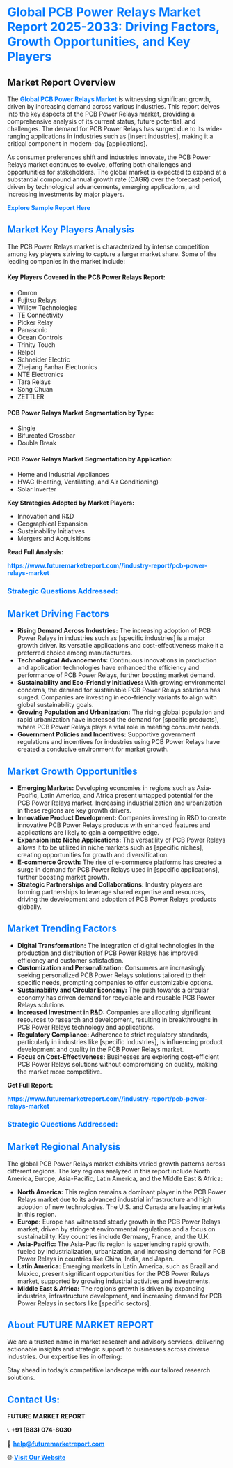 <h1 style="color: #007BFF;">Global PCB Power Relays Market Report 2025-2033: Driving Factors, Growth Opportunities, and Key Players</h1>

<section id="overview">
<h2>Market Report Overview</h2>
<p>The <a href="https://www.futuremarketreport.com//industry-report/pcb-power-relays-market" style="color: #007BFF; text-decoration: none;"><strong>Global PCB Power Relays Market</strong></a> is witnessing significant growth, driven by increasing demand across various industries. This report delves into the key aspects of the PCB Power Relays market, providing a comprehensive analysis of its current status, future potential, and challenges. The demand for PCB Power Relays has surged due to its wide-ranging applications in industries such as [insert industries], making it a critical component in modern-day [applications].</p>
<p>As consumer preferences shift and industries innovate, the PCB Power Relays market continues to evolve, offering both challenges and opportunities for stakeholders. The global market is expected to expand at a substantial compound annual growth rate (CAGR) over the forecast period, driven by technological advancements, emerging applications, and increasing investments by major players.</p>
</section>

<section id="overview">
<p><a href="https://www.futuremarketreport.com//request-sample/reportId=76612" style="color: #007BFF; text-decoration: none;"><strong>Explore Sample Report Here</strong></a></p>
</section>

<section id="key-players">
<h2 style="color: #007BFF;">Market Key Players Analysis</h2>
<p>The PCB Power Relays market is characterized by intense competition among key players striving to capture a larger market share. Some of the leading companies in the market include:</p>
<h4>Key Players Covered in the PCB Power Relays Report:</h4>
<ul><li>Omron</li><li>Fujitsu Relays</li><li>Willow Technologies</li><li>TE Connectivity</li><li>Picker Relay</li><li>Panasonic</li><li>Ocean Controls</li><li>Trinity Touch</li><li>Relpol</li><li>Schneider Electric</li><li>Zhejiang Fanhar Electronics</li><li>NTE Electronics</li><li>Tara Relays</li><li>Song Chuan</li><li>ZETTLER</li></ul>
<h4>PCB Power Relays Market Segmentation by Type:</h4>
<ul><li>Single</li><li>Bifurcated Crossbar</li><li>Double Break</li></ul>

<h4>PCB Power Relays Market Segmentation by Application:</h4>
<ul><li>Home and Industrial Appliances</li><li>HVAC (Heating, Ventilating, and Air Conditioning)</li><li>Solar Inverter</li></ul>
<p><strong>Key Strategies Adopted by Market Players:</strong></p>
<ul>
<li>Innovation and R&D</li>
<li>Geographical Expansion</li>
<li>Sustainability Initiatives</li>
<li>Mergers and Acquisitions</li>
</ul>
</section>

<section>
<p><strong>Read Full Analysis: </strong></p><a href="https://www.futuremarketreport.com//industry-report/pcb-power-relays-market" style="color: #007BFF; text-decoration: none;"><strong>https://www.futuremarketreport.com//industry-report/pcb-power-relays-market</strong></a>
<h3 style="color: #007BFF;">Strategic Questions Addressed:</h3>
</section>

<section id="driving-factors">
<h2 style="color: #007BFF;">Market Driving Factors</h2>
<ul>
<li><strong>Rising Demand Across Industries:</strong> The increasing adoption of PCB Power Relays in industries such as [specific industries] is a major growth driver. Its versatile applications and cost-effectiveness make it a preferred choice among manufacturers.</li>
<li><strong>Technological Advancements:</strong> Continuous innovations in production and application technologies have enhanced the efficiency and performance of PCB Power Relays, further boosting market demand.</li>
<li><strong>Sustainability and Eco-Friendly Initiatives:</strong> With growing environmental concerns, the demand for sustainable PCB Power Relays solutions has surged. Companies are investing in eco-friendly variants to align with global sustainability goals.</li>
<li><strong>Growing Population and Urbanization:</strong> The rising global population and rapid urbanization have increased the demand for [specific products], where PCB Power Relays plays a vital role in meeting consumer needs.</li>
<li><strong>Government Policies and Incentives:</strong> Supportive government regulations and incentives for industries using PCB Power Relays have created a conducive environment for market growth.</li>
</ul>
</section>

<section id="growth-opportunities">
<h2 style="color: #007BFF;">Market Growth Opportunities</h2>
<ul>
<li><strong>Emerging Markets:</strong> Developing economies in regions such as Asia-Pacific, Latin America, and Africa present untapped potential for the PCB Power Relays market. Increasing industrialization and urbanization in these regions are key growth drivers.</li>
<li><strong>Innovative Product Development:</strong> Companies investing in R&D to create innovative PCB Power Relays products with enhanced features and applications are likely to gain a competitive edge.</li>
<li><strong>Expansion into Niche Applications:</strong> The versatility of PCB Power Relays allows it to be utilized in niche markets such as [specific niches], creating opportunities for growth and diversification.</li>
<li><strong>E-commerce Growth:</strong> The rise of e-commerce platforms has created a surge in demand for PCB Power Relays used in [specific applications], further boosting market growth.</li>
<li><strong>Strategic Partnerships and Collaborations:</strong> Industry players are forming partnerships to leverage shared expertise and resources, driving the development and adoption of PCB Power Relays products globally.</li>
</ul>
</section>

<section id="trending-factors">
<h2 style="color: #007BFF;">Market Trending Factors</h2>
<ul>
<li><strong>Digital Transformation:</strong> The integration of digital technologies in the production and distribution of PCB Power Relays has improved efficiency and customer satisfaction.</li>
<li><strong>Customization and Personalization:</strong> Consumers are increasingly seeking personalized PCB Power Relays solutions tailored to their specific needs, prompting companies to offer customizable options.</li>
<li><strong>Sustainability and Circular Economy:</strong> The push towards a circular economy has driven demand for recyclable and reusable PCB Power Relays solutions.</li>
<li><strong>Increased Investment in R&D:</strong> Companies are allocating significant resources to research and development, resulting in breakthroughs in PCB Power Relays technology and applications.</li>
<li><strong>Regulatory Compliance:</strong> Adherence to strict regulatory standards, particularly in industries like [specific industries], is influencing product development and quality in the PCB Power Relays market.</li>
<li><strong>Focus on Cost-Effectiveness:</strong> Businesses are exploring cost-efficient PCB Power Relays solutions without compromising on quality, making the market more competitive.</li>
</ul>
</section>

<section>
<p><strong>Get Full Report: </strong></p><a href="https://www.futuremarketreport.com//industry-report/pcb-power-relays-market" style="color: #007BFF; text-decoration: none;"><strong>https://www.futuremarketreport.com//industry-report/pcb-power-relays-market</strong></a>
<h3 style="color: #007BFF;">Strategic Questions Addressed:</h3>
</section>


<section id="regional-analysis">
<h2 style="color: #007BFF;">Market Regional Analysis</h2>
<p>The global PCB Power Relays market exhibits varied growth patterns across different regions. The key regions analyzed in this report include North America, Europe, Asia-Pacific, Latin America, and the Middle East & Africa:</p>
<ul>
<li><strong>North America:</strong> This region remains a dominant player in the PCB Power Relays market due to its advanced industrial infrastructure and high adoption of new technologies. The U.S. and Canada are leading markets in this region.</li>
<li><strong>Europe:</strong> Europe has witnessed steady growth in the PCB Power Relays market, driven by stringent environmental regulations and a focus on sustainability. Key countries include Germany, France, and the U.K.</li>
<li><strong>Asia-Pacific:</strong> The Asia-Pacific region is experiencing rapid growth, fueled by industrialization, urbanization, and increasing demand for PCB Power Relays in countries like China, India, and Japan.</li>
<li><strong>Latin America:</strong> Emerging markets in Latin America, such as Brazil and Mexico, present significant opportunities for the PCB Power Relays market, supported by growing industrial activities and investments.</li>
<li><strong>Middle East & Africa:</strong> The region’s growth is driven by expanding industries, infrastructure development, and increasing demand for PCB Power Relays in sectors like [specific sectors].</li>
</ul>
</section>

<footer>
<h2 style="color: #007BFF;">About FUTURE MARKET REPORT</h2>
<p>We are a trusted name in market research and advisory services, delivering actionable insights and strategic support to businesses across diverse industries. Our expertise lies in offering:</p>

<p>Stay ahead in today’s competitive landscape with our tailored research solutions.</p>

<h2 style="color: #007BFF;">Contact Us:</h2>
<p><strong>FUTURE MARKET REPORT</strong></p>
<p>📞 <strong>+91 (883) 074-8030</strong></p>
<p>📧 <strong><a href="mailto:help@futuremarketreport.com" style="color: #007BFF;">help@futuremarketreport.com</a></strong></p>
<p>🌐 <strong><a href="https://www.futuremarketreport.com/" style="color: #007BFF;">Visit Our Website</a></strong></p>
</footer>